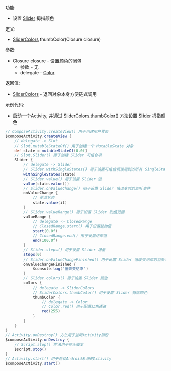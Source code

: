 功能:

+ 设置 [Slider](/API/UI/Compose/Widget/Slider/README.md) 拇指颜色

定义:

+ [SliderColors](/API/UI/Compose/Theme/Color/SliderColors/README.md) thumbColor(Closure closure)

参数:

+ Closure closure - 设置颜色的闭包
    + 参数 - 无
    + delegate - [Color](/API/UI/Compose/Theme/Color/Color/README.md)

返回值:

+ [SliderColors](/API/UI/Compose/Theme/Color/SliderColors/README.md) - 返回对象本身方便链式调用

示例代码:

+ 启动一个Activity,
  并通过 [SliderColors.thumbColor()](/API/UI/Compose/Theme/Color/SliderColors/README.md?id=thumbColor)
  方法设置 [Slider](/API/UI/Compose/Widget/Slider/README.md) 拇指颜色

```groovy
// ComposeActivity.createView() 用于创建用户界面
$composeActivity.createView {
    // delegate -> Slot
    // Slot.mutableStateOf() 用于创建一个 MutableState 对象
    def state = mutableStateOf(0.0f)
    // Slot.Slider() 用于创建 Slider 可组合项
    Slider {
        // delegate -> Slider
        // Slider.withSingleStates() 用于设置可组合项使用到的所有 SingleState
        withSingleStates(state)
        // Slider.value() 用于设置 Slider 值
        value(state.value())
        // Slider.onValueChange() 用于设置 Slider 值改变时的监听事件
        onValueChange {
            // 更改状态
            state.value(it)
        }
        // Slider.valueRange() 用于设置 Slider 取值范围
        valueRange {
            // delegate -> ClosedRange
            // ClosedRange.start() 用于设置起始值
            start(0.0f)
            // ClosedRange.end() 用于设置结束值
            end(100.0f)
        }
        // Slider.steps() 用于设置 Slider 增量
        steps(0)
        // Slider.onValueChangeFinished() 用于设置 Slider 值改变结束时监听事件
        onValueChangeFinished {
            $console.log("值改变结束")
        }
        // Slider.colors() 用于设置 Slider 颜色
        colors {
            // delegate -> SliderColors
            // SliderColors.thumbColor() 用于设置 Slider 拇指颜色
            thumbColor {
                // delegate -> Color
                // Color.red() 用于配置红色通道
                red(255)
            }
        }
    }
}
// Activity.onDestroy() 方法用于监听Activity销毁
$composeActivity.onDestroy {
    // Script.stop() 方法用于停止脚本
    $script.stop()
}
// Activity.start() 用于启动Android系统的Activity
$composeActivity.start()
```